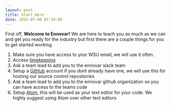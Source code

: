 ```yaml
---
layout: post
title: Start Here
date: 2015-07-06 07:59:00
---
```

First off, **Welcome to Ennovar!** We are here to teach you as much as we can and get you ready for the industry but first there are a couple things for you to get started working.

1. Make sure you have access to your WSU email, we will use it often.
2. Access [timekeeping](https://timeclock.atai.lan/ennovartime/logon.aspx)
3. Ask a team lead to add you to the ennovar slack team
4. Setup a [GitHub](http://github.com) account if you dont already have one, we will use this for hosting our source control repositories
5. Ask a team lead to add you to the ennovar github organization so you can have access to the teams code
6. Setup [Atom](http://atom.io), this will be used as your text editor for your code. We highly suggest using Atom over other text editors

